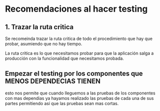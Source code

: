 # Recomendaciones al hacer testing

## 1. Trazar la ruta critica

Se recomeinda trazar la ruta critica de todo el procedimiento que hay que probar, asumiendo que no hay tiempo.

La ruta critica es lo que necesitamos probar para que la aplicación salga a producción con la funcionalidad que necesitamos probada.

## Empezar el testing por los componentes que MENOS DEPENDECIAS TIENEN

esto nos permite que cuando lleguemos a las pruebas de los componentes con mas dependias ya hayamos realizado las pruebas de cada una de sus partes permitiendo así que las pruebas sean mas cortas.